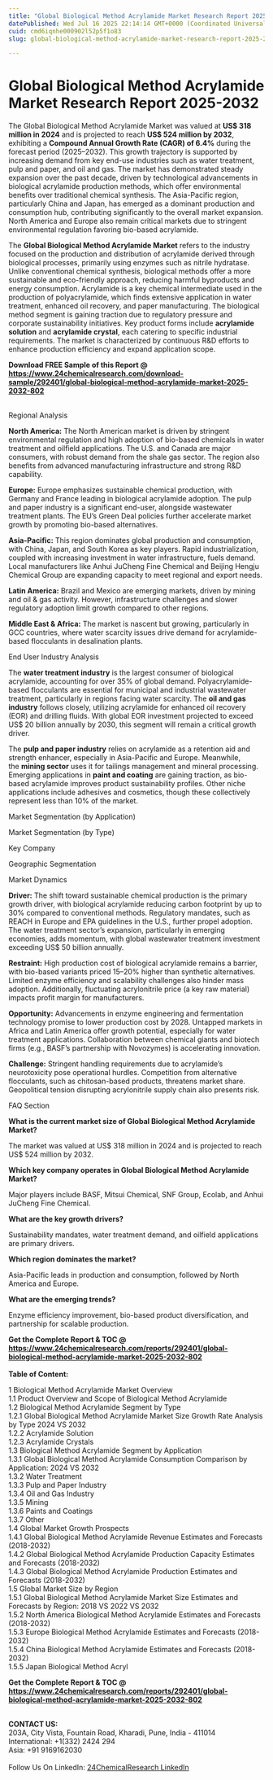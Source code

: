 ```yaml
---
title: "Global Biological Method Acrylamide Market Research Report 2025-2032"
datePublished: Wed Jul 16 2025 22:14:14 GMT+0000 (Coordinated Universal Time)
cuid: cmd6iqnhe000902l52p5f1o83
slug: global-biological-method-acrylamide-market-research-report-2025-2032-1-1

---
```


# Global Biological Method Acrylamide Market Research Report 2025-2032

<p>The Global Biological Method Acrylamide Market was valued at <strong>US$ 318 million in 2024</strong> and is projected to reach <strong>US$ 524 million by 2032</strong>, exhibiting a <strong>Compound Annual Growth Rate (CAGR) of 6.4%</strong> during the forecast period (2025–2032). This growth trajectory is supported by increasing demand from key end-use industries such as water treatment, pulp and paper, and oil and gas. The market has demonstrated steady expansion over the past decade, driven by technological advancements in biological acrylamide production methods, which offer environmental benefits over traditional chemical synthesis. The Asia-Pacific region, particularly China and Japan, has emerged as a dominant production and consumption hub, contributing significantly to the overall market expansion. North America and Europe also remain critical markets due to stringent environmental regulation favoring bio-based acrylamide.</p><p>
</p><p>The <strong>Global Biological Method Acrylamide Market</strong> refers to the industry focused on the production and distribution of acrylamide derived through biological processes, primarily using enzymes such as nitrile hydratase. Unlike conventional chemical synthesis, biological methods offer a more sustainable and eco-friendly approach, reducing harmful byproducts and energy consumption. Acrylamide is a key chemical intermediate used in the production of polyacrylamide, which finds extensive application in water treatment, enhanced oil recovery, and paper manufacturing. The biological method segment is gaining traction due to regulatory pressure and corporate sustainability initiatives. Key product forms include <strong>acrylamide solution</strong> and <strong>acrylamide crystal</strong>, each catering to specific industrial requirements. The market is characterized by continuous R&amp;D efforts to enhance production efficiency and expand application scope.</p><div><b>Download FREE Sample of this Report @ 
            <a href="https://www.24chemicalresearch.com/download-sample/292401/global-biological-method-acrylamide-market-2025-2032-802">
            https://www.24chemicalresearch.com/download-sample/292401/global-biological-method-acrylamide-market-2025-2032-802</a></b></div><br><p>
Regional Analysis</p><p>
</p><p><strong>North America:</strong> The North American market is driven by stringent environmental regulation and high adoption of bio-based chemicals in water treatment and oilfield applications. The U.S. and Canada are major consumers, with robust demand from the shale gas sector. The region also benefits from advanced manufacturing infrastructure and strong R&amp;D capability.</p><p>
</p><p><strong>Europe:</strong> Europe emphasizes sustainable chemical production, with Germany and France leading in biological acrylamide adoption. The pulp and paper industry is a significant end-user, alongside wastewater treatment plants. The EU’s Green Deal policies further accelerate market growth by promoting bio-based alternatives.</p><p>
</p><p><strong>Asia-Pacific:</strong> This region dominates global production and consumption, with China, Japan, and South Korea as key players. Rapid industrialization, coupled with increasing investment in water infrastructure, fuels demand. Local manufacturers like Anhui JuCheng Fine Chemical and Beijing Hengju Chemical Group are expanding capacity to meet regional and export needs.</p><p>
</p><p><strong>Latin America:</strong> Brazil and Mexico are emerging markets, driven by mining and oil &amp; gas activity. However, infrastructure challenges and slower regulatory adoption limit growth compared to other regions.</p><p>
</p><p><strong>Middle East &amp; Africa:</strong> The market is nascent but growing, particularly in GCC countries, where water scarcity issues drive demand for acrylamide-based flocculants in desalination plants.</p><p>
End User Industry Analysis</p><p>
</p><p>The <strong>water treatment industry</strong> is the largest consumer of biological acrylamide, accounting for over 35% of global demand. Polyacrylamide-based flocculants are essential for municipal and industrial wastewater treatment, particularly in regions facing water scarcity. The <strong>oil and gas industry</strong> follows closely, utilizing acrylamide for enhanced oil recovery (EOR) and drilling fluids. With global EOR investment projected to exceed US$ 20 billion annually by 2030, this segment will remain a critical growth driver.</p><p>
</p><p>The <strong>pulp and paper industry</strong> relies on acrylamide as a retention aid and strength enhancer, especially in Asia-Pacific and Europe. Meanwhile, the <strong>mining sector</strong> uses it for tailings management and mineral processing. Emerging applications in <strong>paint and coating</strong> are gaining traction, as bio-based acrylamide improves product sustainability profiles. Other niche applications include adhesives and cosmetics, though these collectively represent less than 10% of the market.</p><p>
Market Segmentation (by Application)</p><p>
</p><p>
Market Segmentation (by Type)</p><p>
</p><p>
Key Company</p><p>
</p><p>
Geographic Segmentation</p><p>
</p><p>
Market Dynamics</p><p>
</p><p><strong>Driver:</strong> The shift toward sustainable chemical production is the primary growth driver, with biological acrylamide reducing carbon footprint by up to 30% compared to conventional methods. Regulatory mandates, such as REACH in Europe and EPA guidelines in the U.S., further propel adoption. The water treatment sector’s expansion, particularly in emerging economies, adds momentum, with global wastewater treatment investment exceeding US$ 50 billion annually.</p><p>
</p><p><strong>Restraint:</strong> High production cost of biological acrylamide remains a barrier, with bio-based variants priced 15–20% higher than synthetic alternatives. Limited enzyme efficiency and scalability challenges also hinder mass adoption. Additionally, fluctuating acrylonitrile price (a key raw material) impacts profit margin for manufacturers.</p><p>
</p><p><strong>Opportunity:</strong> Advancements in enzyme engineering and fermentation technology promise to lower production cost by 2028. Untapped markets in Africa and Latin America offer growth potential, especially for water treatment applications. Collaboration between chemical giants and biotech firms (e.g., BASF’s partnership with Novozymes) is accelerating innovation.</p><p>
</p><p><strong>Challenge:</strong> Stringent handling requirements due to acrylamide’s neurotoxicity pose operational hurdles. Competition from alternative flocculants, such as chitosan-based products, threatens market share. Geopolitical tension disrupting acrylonitrile supply chain also presents risk.</p><p>
FAQ Section</p><p>
</p><p><strong>What is the current market size of Global Biological Method Acrylamide Market?</strong></p><p>
The market was valued at US$ 318 million in 2024 and is projected to reach US$ 524 million by 2032.</p><p>
</p><p><strong>Which key company operates in Global Biological Method Acrylamide Market?</strong></p><p>
Major players include BASF, Mitsui Chemical, SNF Group, Ecolab, and Anhui JuCheng Fine Chemical.</p><p>
</p><p><strong>What are the key growth drivers?</strong></p><p>
Sustainability mandates, water treatment demand, and oilfield applications are primary drivers.</p><p>
</p><p><strong>Which region dominates the market?</strong></p><p>
Asia-Pacific leads in production and consumption, followed by North America and Europe.</p><p>
</p><p><strong>What are the emerging trends?</strong></p><p>
Enzyme efficiency improvement, bio-based product diversification, and partnership for scalable production.</p>

<div><b>Get the Complete Report & TOC @ 
            <a href="https://www.24chemicalresearch.com/reports/292401/global-biological-method-acrylamide-market-2025-2032-802">
            https://www.24chemicalresearch.com/reports/292401/global-biological-method-acrylamide-market-2025-2032-802</a></b></div><br>
            <b>Table of Content:</b><p>1 Biological Method Acrylamide Market Overview<br />
    1.1 Product Overview and Scope of Biological Method Acrylamide<br />
    1.2 Biological Method Acrylamide Segment by Type<br />
        1.2.1 Global Biological Method Acrylamide Market Size Growth Rate Analysis by Type 2024 VS 2032<br />
        1.2.2 Acrylamide Solution<br />
        1.2.3 Acrylamide Crystals<br />
    1.3 Biological Method Acrylamide Segment by Application<br />
        1.3.1 Global Biological Method Acrylamide Consumption Comparison by Application: 2024 VS 2032<br />
        1.3.2 Water Treatment<br />
        1.3.3 Pulp and Paper Industry<br />
        1.3.4 Oil and Gas Industry<br />
        1.3.5 Mining<br />
        1.3.6 Paints and Coatings<br />
        1.3.7 Other<br />
    1.4 Global Market Growth Prospects<br />
        1.4.1 Global Biological Method Acrylamide Revenue Estimates and Forecasts (2018-2032)<br />
        1.4.2 Global Biological Method Acrylamide Production Capacity Estimates and Forecasts (2018-2032)<br />
        1.4.3 Global Biological Method Acrylamide Production Estimates and Forecasts (2018-2032)<br />
    1.5 Global Market Size by Region<br />
        1.5.1 Global Biological Method Acrylamide Market Size Estimates and Forecasts by Region: 2018 VS 2022 VS 2032<br />
        1.5.2 North America Biological Method Acrylamide Estimates and Forecasts (2018-2032)<br />
        1.5.3 Europe Biological Method Acrylamide Estimates and Forecasts (2018-2032)<br />
        1.5.4 China Biological Method Acrylamide Estimates and Forecasts (2018-2032)<br />
        1.5.5 Japan Biological Method Acryl</p>

<div><b>Get the Complete Report & TOC @ 
            <a href="https://www.24chemicalresearch.com/reports/292401/global-biological-method-acrylamide-market-2025-2032-802">
            https://www.24chemicalresearch.com/reports/292401/global-biological-method-acrylamide-market-2025-2032-802</a></b></div><br>

<b>CONTACT US:</b><br>
            203A, City Vista, Fountain Road, Kharadi, Pune, India - 411014<br>
            International: +1(332) 2424 294<br>
            Asia: +91 9169162030 <br><br>
            Follow Us On LinkedIn: <a href="https://www.linkedin.com/company/24chemicalresearch/">24ChemicalResearch LinkedIn</a>